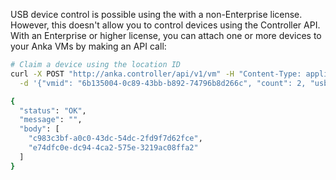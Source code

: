 USB device control is possible using the with a non-Enterprise license. However, this doesn't allow you to control devices using the Controller API. With an Enterprise or higher license, you can attach one or more devices to your Anka VMs by making an API call:

```bash
# Claim a device using the location ID
curl -X POST "http://anka.controller/api/v1/vm" -H "Content-Type: application/json" \
  -d '{"vmid": "6b135004-0c89-43bb-b892-74796b8d266c", "count": 2, "usb_device": "336675856"}'

{
  "status": "OK",
  "message": "",
  "body": [
    "c983c3bf-a0c0-43dc-54dc-2fd9f7d62fce",
    "e74dfc0e-dc94-4ca2-575e-3219ac08ffa2"
  ]
}
```
